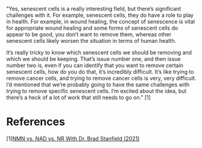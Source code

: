"Yes, senescent cells is a really interesting field, but there’s significant challenges with it. For example, senescent cells, they do have a role to play in health. For example, in wound healing, the concept of senescence is vital for appropriate wound healing and some forms of senescent cells do appear to be good, you don’t want to remove them, whereas other senescent cells likely worsen the situation in terms of human health.

It’s really tricky to know which senescent cells we should be removing and which we should be keeping. That’s issue number one, and then issue number two is, even if you can identify that you want to remove certain senescent cells, how do you do that, it’s incredibly difficult. It’s like trying to remove cancer cells, and trying to remove cancer cells is very, very difficult. I’d mentioned that we’re probably going to have the same challenges with trying to remove specific senescent cells. I’m excited about the idea, but there’s a heck of a lot of work that still needs to go on." [1]

# References
[1][NMN vs. NAD vs. NR With Dr. Brad Stanfield (2021)](https://www.lifespan.io/news/nmn-vs-nad-vs-nr-with-dr-brad-stanfield/)